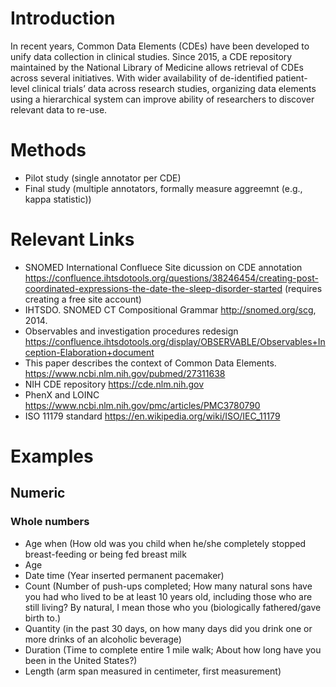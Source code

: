 # Introduction

In recent years, Common Data Elements (CDEs) have been developed to unify data collection in clinical studies. Since 2015, a CDE repository maintained by the National Library of Medicine allows retrieval of CDEs across several initiatives. With wider availability of de-identified patient-level clinical trials’ data across research studies, organizing data elements using a hierarchical system can improve ability of researchers to discover relevant data to re-use.




# Methods
- Pilot study (single annotator per CDE)
- Final study (multiple annotators, formally measure aggreemnt (e.g., kappa statistic))

# Relevant Links 
 - SNOMED International Confluece Site dicussion on CDE annotation https://confluence.ihtsdotools.org/questions/38246454/creating-post-coordinated-expressions-the-date-the-sleep-disorder-started  (requires creating a free site account)
 - IHTSDO. SNOMED CT Compositional Grammar http://snomed.org/scg, 2014.
 - Observables and investigation procedures redesign https://confluence.ihtsdotools.org/display/OBSERVABLE/Observables+Inception-Elaboration+document
- This paper describes the context of Common Data Elements. https://www.ncbi.nlm.nih.gov/pubmed/27311638
- NIH CDE repository https://cde.nlm.nih.gov
- PhenX and LOINC https://www.ncbi.nlm.nih.gov/pmc/articles/PMC3780790
- ISO 11179 standard https://en.wikipedia.org/wiki/ISO/IEC_11179




# Examples
## Numeric
### Whole numbers


-	Age when (How old was you child when he/she completely stopped breast-feeding or being fed breast milk
-	Age
-	Date time (Year inserted permanent pacemaker)
-	Count (Number of push-ups completed; How many natural sons have you had who lived to be at least 10 years old, including those who are still living? By natural, I mean those who you (biologically fathered/gave birth to.)
-	Quantity (in the past 30 days, on how many days did you drink one or more drinks of an alcoholic beverage)
-	Duration (Time to complete entire 1 mile walk; About how long have you been in the United States?)
-	Length (arm span measured in centimeter, first measurement)


